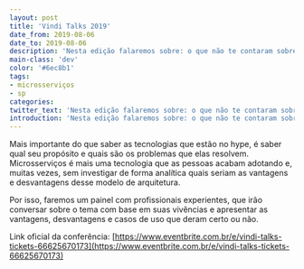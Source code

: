 ```yaml
---
layout: post
title: 'Vindi Talks 2019'
date_from: 2019-08-06
date_to: 2019-08-06
description: 'Nesta edição falaremos sobre: o que não te contaram sobre microsserviços.'
main-class: 'dev'
color: '#6ec8b1'
tags:
- microsserviços
- sp
categories:
twitter_text: 'Nesta edição falaremos sobre: o que não te contaram sobre microsserviços.'
introduction: 'Nesta edição falaremos sobre: o que não te contaram sobre microsserviços.'
---
```



Mais importante do que saber as tecnologias que estão no hype, é saber qual seu propósito e quais são os problemas que elas resolvem. Microsserviços é mais uma tecnologia que as pessoas acabam adotando e, muitas vezes, sem investigar de forma analítica quais seriam as vantagens e desvantagens desse modelo de arquitetura.

Por isso, faremos um painel com profissionais experientes, que irão conversar sobre o tema com base em suas vivências e apresentar as vantagens, desvantagens e casos de uso que deram certo ou não.

Link oficial da conferência: [https://www.eventbrite.com.br/e/vindi-talks-tickets-66625670173](https://www.eventbrite.com.br/e/vindi-talks-tickets-66625670173)
